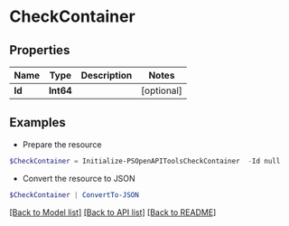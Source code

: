 # CheckContainer
## Properties

Name | Type | Description | Notes
------------ | ------------- | ------------- | -------------
**Id** | **Int64** |  | [optional] 

## Examples

- Prepare the resource
```powershell
$CheckContainer = Initialize-PSOpenAPIToolsCheckContainer  -Id null
```

- Convert the resource to JSON
```powershell
$CheckContainer | ConvertTo-JSON
```

[[Back to Model list]](../README.md#documentation-for-models) [[Back to API list]](../README.md#documentation-for-api-endpoints) [[Back to README]](../README.md)

